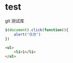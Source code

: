 # test
git 测试库

```javascript
$(document).click(function(){
    alert("信息")
})
```

```html
<ul>
    <li>1</li>
</ul>
```

